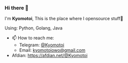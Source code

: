 ### Hi there 👋

I'm **Kyomotoi**, This is the place where I opensource stuff🤺

Using: Python, Golang, Java

- 📫 How to reach me: 
    - Telegram: [@Kyomotoi](https://t.me/Kyomotoi)
    - Email: <kyomotoiowo@gmail.com>
- Afdian: <https://afdian.net/@Kyomotoi>


